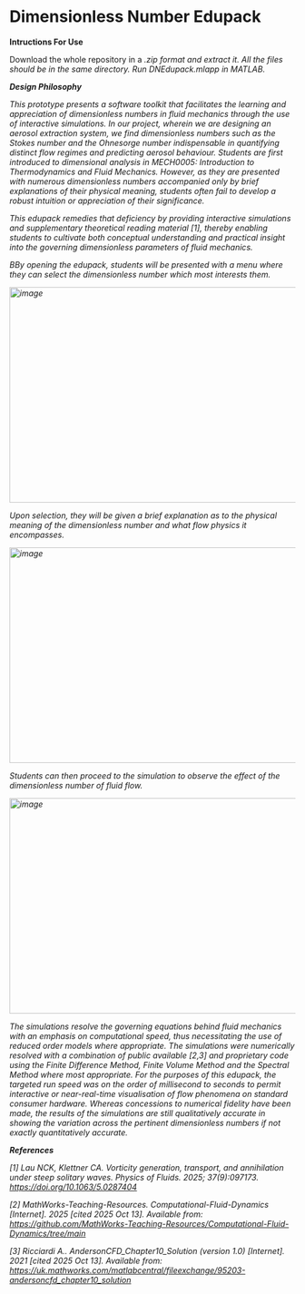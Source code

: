 # Dimensionless Number Edupack

**Intructions For Use**

Download the whole repository in a <em>.zip<em> format and extract it. All the files should be in the same directory. Run <em>DNEdupack.mlapp<em> in MATLAB.

**Design Philosophy**

This prototype presents a software toolkit that facilitates the learning and appreciation of dimensionless numbers in fluid mechanics through the use of interactive simulations. In our project, wherein we are designing an aerosol extraction system, we find dimensionless numbers such as the Stokes number and the Ohnesorge number indispensable in quantifying distinct flow regimes and predicting aerosol behaviour. Students are first introduced to dimensional analysis in MECH0005: Introduction to Thermodynamics and Fluid Mechanics. However, as they are presented with numerous dimensionless numbers accompanied only by brief explanations of their physical meaning, students often fail to develop a robust intuition or appreciation of their significance.

This edupack remedies that deficiency by providing interactive simulations and supplementary theoretical reading material [1], thereby enabling students to cultivate both conceptual understanding and practical insight into the governing dimensionless parameters of fluid mechanics.

BBy opening the edupack, students will be presented with a menu where they can select the dimensionless number which most interests them. 

<img width="508" height="380"  alt="image" src="https://github.com/user-attachments/assets/4c7c02eb-4949-45c6-8945-e2c2ae1cb1e8" /> 

Upon selection, they will be given a brief explanation as to the physical meaning of the dimensionless number and what flow physics it encompasses.

<img width="508" height="380"   alt="image" src="https://github.com/user-attachments/assets/fd26b4b9-b7eb-4ae7-8493-b4eb42186965" />

Students can then proceed to the simulation to observe the effect of the dimensionless number of fluid flow. 

<img width="508" height="380"   alt="image" src="https://github.com/user-attachments/assets/90cb400f-53ff-4e5f-86dd-33d629482342" /> 

The simulations resolve the governing equations behind fluid mechanics with an emphasis on computational speed, thus necessitating the use of reduced order models where appropriate. The simulations were numerically resolved with a combination of public available [2,3] and proprietary code using the Finite Difference Method, Finite Volume Method and the Spectral Method where most appropriate. For the purposes of this edupack, the targeted run speed was on the order of millisecond to seconds to permit interactive or near-real-time visualisation of flow phenomena on standard consumer hardware. Whereas concessions to numerical fidelity have been made, the results of the simulations are still qualitatively accurate in showing the variation across the pertinent dimensionless numbers if not exactly quantitatively accurate. 

**References**

[1] Lau NCK, Klettner CA. Vorticity generation, transport, and annihilation under steep solitary waves. Physics of Fluids. 2025; 37(9):097173. https://doi.org/10.1063/5.0287404 

[2] MathWorks-Teaching-Resources. Computational-Fluid-Dynamics [Internet]. 2025 [cited 2025 Oct 13]. Available from: https://github.com/MathWorks-Teaching-Resources/Computational-Fluid-Dynamics/tree/main

[3] Ricciardi A.. AndersonCFD_Chapter10_Solution (version 1.0) [Internet]. 2021 [cited 2025 Oct 13]. Available from: https://uk.mathworks.com/matlabcentral/fileexchange/95203-andersoncfd_chapter10_solution



